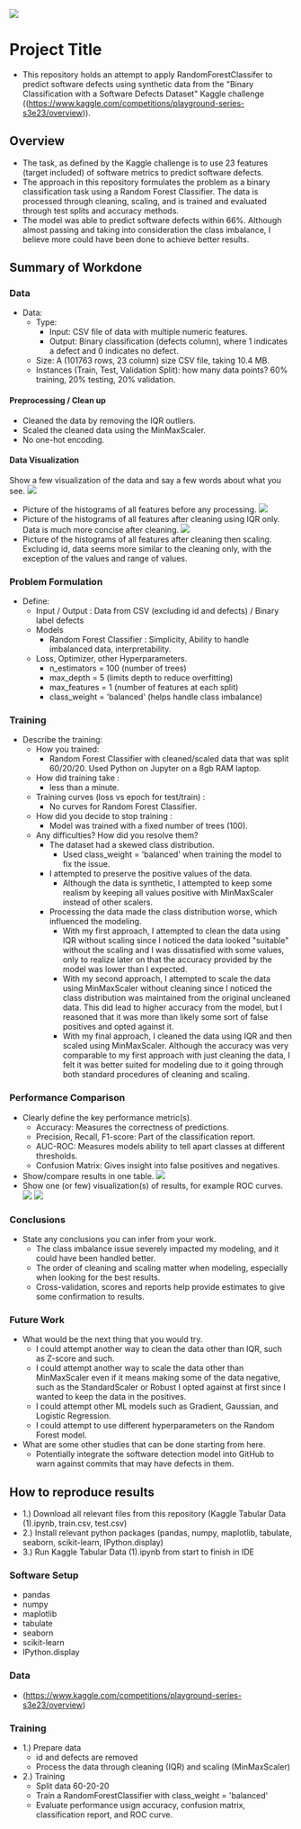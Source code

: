 ![](UTA-DataScience-Logo.png)

# Project Title

* This repository holds an attempt to apply RandomForestClassifer to predict software defects using synthetic data from the "Binary Classification with a Software Defects Dataset" Kaggle challenge
((https://www.kaggle.com/competitions/playground-series-s3e23/overview)). 

## Overview

* The task, as defined by the Kaggle challenge is to use 23 features (target included) of software metrics to predict software defects.
* The approach in this repository formulates the problem as a binary classification task using a Random Forest Classifier. The data is processed through cleaning, scaling, and is trained and evaluated through test splits and accuracy methods.
* The model was able to predict software defects within 66%. Although almost passing and taking into consideration the class imbalance, I believe more could have been done to achieve better results. 

## Summary of Workdone

### Data

* Data:
  * Type: 
    * Input: CSV file of data with multiple numeric features.
    * Output: Binary classification (defects column), where 1 indicates a defect and 0 indicates no defect.
  * Size: A (101763 rows, 23 column) size CSV file, taking 10.4 MB.
  * Instances (Train, Test, Validation Split): how many data points? 60% training, 20% testing, 20% validation.

#### Preprocessing / Clean up

* Cleaned the data by removing the IQR outliers.
* Scaled the cleaned data using the MinMaxScaler.
* No one-hot encoding.

#### Data Visualization

Show a few visualization of the data and say a few words about what you see.
![](https://github.com/jasaraujo/DATA-3402_Kaggle_Project/blob/main/trainBeforePic.png)
* Picture of the histograms of all features before any processing.
![](https://github.com/jasaraujo/DATA-3402_Kaggle_Project/blob/main/cleanAfter.png)
* Picture of the histograms of all features after cleaning using IQR only. Data is much more concise after cleaning.
![](https://github.com/jasaraujo/DATA-3402_Kaggle_Project/blob/main/scaleBeforeCleanPic.png)
* Picture of the histograms of all features after cleaning then scaling. Excluding id, data seems more similar to the cleaning only, with the exception of the values and range of values.

### Problem Formulation

* Define:
  * Input / Output : Data from CSV (excluding id and defects) / Binary label defects
  * Models
    * Random Forest Classifier : Simplicity, Ability to handle imbalanced data, interpretability. 
  * Loss, Optimizer, other Hyperparameters.
    * n_estimators = 100 (number of trees)
    * max_depth = 5 (limits depth to reduce overfitting)
    * max_features = 1 (number of features at each split)
    * class_weight = 'balanced' (helps handle class imbalance)

### Training

* Describe the training:
  * How you trained:
    * Random Forest Classifier with cleaned/scaled data that was split 60/20/20. Used Python on Jupyter on a 8gb RAM laptop.
  * How did training take :
    * less than a minute.
  * Training curves (loss vs epoch for test/train) :
    * No curves for Random Forest Classifier.
  * How did you decide to stop training :
    * Model was trained with a fixed number of trees (100).
  * Any difficulties? How did you resolve them?
    * The dataset had a skewed class distribution.
      * Used class_weight = 'balanced' when training the model to fix the issue.
    * I attempted to preserve the positive values of the data.
      * Although the data is synthetic, I attempted to keep some realism by keeping all values positive with MinMaxScaler instead of other scalers. 
    * Processing the data made the class distribution worse, which influenced the modeling.
      * With my first approach, I attempted to clean the data using IQR without scaling since I noticed the data looked "suitable" without the scaling and I was dissatisfied with some values,
        only to realize later on that the accuracy provided by the model was lower than I expected.
      * With my second approach, I attempted to scale the data using MinMaxScaler without cleaning since I noticed the class distribution was maintained from the original uncleaned data.
        This did lead to higher accuracy from the model, but I reasoned that it was more than likely some sort of false positives and opted against it.
      * With my final approach, I cleaned the data using IQR and then scaled using MinMaxScaler. Although the accuracy was very comparable to my first approach with just cleaning the data,
        I felt it was better suited for modeling due to it going through both standard procedures of cleaning and scaling.  

### Performance Comparison

* Clearly define the key performance metric(s).
  * Accuracy: Measures the correctness of predictions.
  * Precision, Recall, F1-score: Part of the classification report.
  * AUC-ROC: Measures models ability to tell apart classes at different thresholds.
  * Confusion Matrix: Gives insight into false positives and negatives.
* Show/compare results in one table.
![](https://github.com/jasaraujo/DATA-3402_Kaggle_Project/blob/main/tableFeatures.png)
* Show one (or few) visualization(s) of results, for example ROC curves.
![](https://github.com/jasaraujo/DATA-3402_Kaggle_Project/blob/main/scaleBeforeROC.png)
![](https://github.com/jasaraujo/DATA-3402_Kaggle_Project/blob/main/conf.png)

### Conclusions

* State any conclusions you can infer from your work.
  * The class imbalance issue severely impacted my modeling, and it could have been handled better.
  * The order of cleaning and scaling matter when modeling, especially when looking for the best results.
  * Cross-validation, scores and reports help provide estimates to give some confirmation to results.

### Future Work

* What would be the next thing that you would try.
  * I could attempt another way to clean the data other than IQR, such as Z-score and such.
  * I could attempt another way to scale the data other than MinMaxScaler even if it means making some of the data negative,
    such as the StandardScaler or Robust I opted against at first since I wanted to keep the data in the positives.
  * I could attempt other ML models such as Gradient, Gaussian, and Logistic Regression.
  * I could attempt to use different hyperparameters on the Random Forest model.
* What are some other studies that can be done starting from here.
  * Potentially integrate the software detection model into GitHub to warn against commits that may have defects in them. 

## How to reproduce results

* 1.) Download all relevant files from this repository (Kaggle Tabular Data (1).ipynb, train.csv, test.csv)
* 2.) Install relevant python packages (pandas, numpy, maplotlib, tabulate, seaborn, scikit-learn, IPython.display)
* 3.) Run Kaggle Tabular Data (1).ipynb from start to finish in IDE

### Software Setup
* pandas
* numpy
* maplotlib
* tabulate
* seaborn
* scikit-learn
* IPython.display

### Data

* (https://www.kaggle.com/competitions/playground-series-s3e23/overview)

### Training

* 1.) Prepare data
  * id and defects are removed
  * Process the data through cleaning (IQR) and scaling (MinMaxScaler)
* 2.) Training
  * Split data 60-20-20
  * Train a RandomForestClassifier with class_weight = 'balanced'
  * Evaluate performance usign accuracy, confusion matrix, classification report, and ROC curve.




